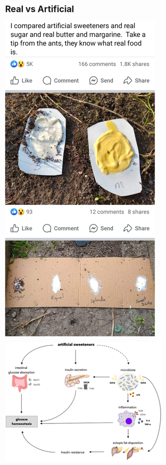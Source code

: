 # Real vs Artificial

![Real vs Artificial](static/Real%20vs%20Artificial.png)

![Artificial Sweeteners](<static/artificial sweeteners.jpg>)
